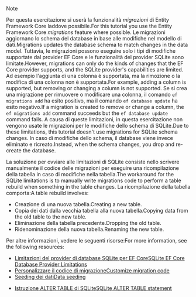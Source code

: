 
> [!NOTE]
> <span data-ttu-id="b679e-101">Per questa esercitazione si userà la funzionalità *migrazioni* di Entity Framework Core laddove possibile.</span><span class="sxs-lookup"><span data-stu-id="b679e-101">For this tutorial you use the Entity Framework Core *migrations* feature where possible.</span></span> <span data-ttu-id="b679e-102">Le migrazioni aggiornano lo schema del database in base alle modifiche nel modello di dati.</span><span class="sxs-lookup"><span data-stu-id="b679e-102">Migrations updates the database schema to match changes in the data model.</span></span> <span data-ttu-id="b679e-103">Tuttavia, le migrazioni possono eseguire solo i tipi di modifiche supportate dal provider EF Core e le funzionalità del provider SQLite sono limitate.</span><span class="sxs-lookup"><span data-stu-id="b679e-103">However, migrations can only do the kinds of changes that the EF Core provider supports, and the SQLite provider's capabilities are limited.</span></span> <span data-ttu-id="b679e-104">Ad esempio l'aggiunta di una colonna è supportata, ma la rimozione o la modifica di una colonna non è supportata.</span><span class="sxs-lookup"><span data-stu-id="b679e-104">For example, adding a column is supported, but removing or changing a column is not supported.</span></span> <span data-ttu-id="b679e-105">Se si crea una migrazione per rimuovere o modificare una colonna, il comando `ef migrations add` ha esito positivo, ma il comando `ef database update` ha esito negativo.</span><span class="sxs-lookup"><span data-stu-id="b679e-105">If a migration is created to remove or change a column, the `ef migrations add` command succeeds but the `ef database update` command fails.</span></span> <span data-ttu-id="b679e-106">A causa di queste limitazioni, in questa esercitazione non vengono usate le migrazioni per le modifiche dello schema di SQLite.</span><span class="sxs-lookup"><span data-stu-id="b679e-106">Due to these limitations, this tutorial doesn't use migrations for SQLite schema changes.</span></span> <span data-ttu-id="b679e-107">In caso di modifiche dello schema, il database viene invece eliminato e ricreato.</span><span class="sxs-lookup"><span data-stu-id="b679e-107">Instead, when the schema changes, you drop and re-create the database.</span></span>
>
><span data-ttu-id="b679e-108">La soluzione per ovviare alle limitazioni di SQLite consiste nello scrivere manualmente il codice delle migrazioni per eseguire una ricompilazione della tabella in caso di modifiche nella tabella.</span><span class="sxs-lookup"><span data-stu-id="b679e-108">The workaround for the SQLite limitations is to manually write migrations code to perform a table rebuild when something in the table changes.</span></span> <span data-ttu-id="b679e-109">La ricompilazione della tabella comporta:</span><span class="sxs-lookup"><span data-stu-id="b679e-109">A table rebuild involves:</span></span>
>
>* <span data-ttu-id="b679e-110">Creazione di una nuova tabella.</span><span class="sxs-lookup"><span data-stu-id="b679e-110">Creating a new table.</span></span>
>* <span data-ttu-id="b679e-111">Copia dei dati dalla vecchia tabella alla nuova tabella.</span><span class="sxs-lookup"><span data-stu-id="b679e-111">Copying data from the old table to the new table.</span></span>
>* <span data-ttu-id="b679e-112">Eliminazione della tabella precedente.</span><span class="sxs-lookup"><span data-stu-id="b679e-112">Dropping the old table.</span></span>
>* <span data-ttu-id="b679e-113">Ridenominazione della nuova tabella.</span><span class="sxs-lookup"><span data-stu-id="b679e-113">Renaming the new table.</span></span>
>
><span data-ttu-id="b679e-114">Per altre informazioni, vedere le seguenti risorse:</span><span class="sxs-lookup"><span data-stu-id="b679e-114">For more information, see the following resources:</span></span>
>
> * [<span data-ttu-id="b679e-115">Limitazioni del provider di database SQLite per EF Core</span><span class="sxs-lookup"><span data-stu-id="b679e-115">SQLite EF Core Database Provider Limitations</span></span>](/ef/core/providers/sqlite/limitations)
> * [<span data-ttu-id="b679e-116">Personalizzare il codice di migrazione</span><span class="sxs-lookup"><span data-stu-id="b679e-116">Customize migration code</span></span>](/ef/core/managing-schemas/migrations/#customize-migration-code)
> * [<span data-ttu-id="b679e-117">Seeding dei dati</span><span class="sxs-lookup"><span data-stu-id="b679e-117">Data seeding</span></span>](/ef/core/modeling/data-seeding)
  * [<span data-ttu-id="b679e-118">Istruzione ALTER TABLE di SQLite</span><span class="sxs-lookup"><span data-stu-id="b679e-118">SQLite ALTER TABLE statement</span></span>](https://sqlite.org/lang_altertable.html)